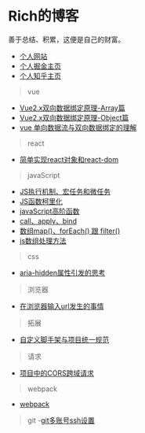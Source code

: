# Rich的博客
善于总结、积累，这便是自己的财富。
- [个人网站](https://www.imrofu.top)
- [个人掘金主页](https://juejin.im/user/5bea357ce51d4502df2351f9/posts)
- [个人知乎主页](https://www.zhihu.com/people/rofu-63/activities)

> vue
- [Vue2.x双向数据绑定原理-Array篇](https://juejin.im/post/5dc6b2fd6fb9a04a7a05da42)
- [Vue2.x双向数据绑定原理-Object篇](https://juejin.im/post/5dc03ef8f265da4cf406fc6d)
- [vue 单向数据流与双向数据绑定的理解](https://zhuanlan.zhihu.com/p/78037277)

> react
- [简单实现react对象和react-dom](https://github.com/LiangRongfu/Blog/blob/master/react/%E7%AE%80%E5%8D%95%E5%AE%9E%E7%8E%B0react%E5%AF%B9%E8%B1%A1%E5%92%8Creact-dom.md)

> javaScript
- [JS执行机制、宏任务和微任务](https://github.com/LiangRongfu/Blog/issues/1)
- [JS函数柯里化](https://zhuanlan.zhihu.com/p/79672381)
- [javaScript高阶函数](https://zhuanlan.zhihu.com/p/78513598)
- [call、apply、bind](https://zhuanlan.zhihu.com/p/75537555)
- [数组map()、forEach() 跟 filter()](https://zhuanlan.zhihu.com/p/75879158)
- [js数组处理方法](https://zhuanlan.zhihu.com/p/76265531)

> css
- [aria-hidden属性引发的思考](https://zhuanlan.zhihu.com/p/75211551)


> 浏览器
- [在浏览器输入url发生的事情](https://zhuanlan.zhihu.com/p/74881414)

> 拓展
- [自定义脚手架与项目统一规范](https://github.com/LiangRongfu/Blog/issues/2)

>请求
- [项目中的CORS跨域请求](https://github.com/LiangRongfu/Blog/issues/3)

>webpack
- [webpack](https://github.com/LiangRongfu/Blog/tree/master/webpack)

>git
-[git多账号ssh设置](https://github.com/LiangRongfu/Blog/issues/5)

